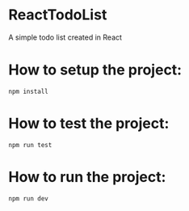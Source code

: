 # ReactTodoList

A simple todo list created in React

# How to setup the project:

`npm install`

# How to test the project:

`npm run test`

# How to run the project:

`npm run dev`
